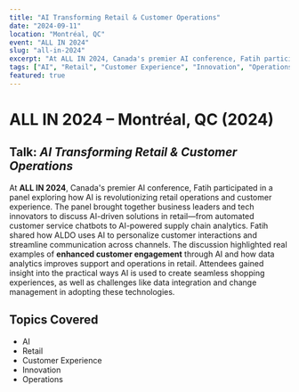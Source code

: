 ```yaml
---
title: "AI Transforming Retail & Customer Operations"
date: "2024-09-11"
location: "Montréal, QC"
event: "ALL IN 2024"
slug: "all-in-2024"
excerpt: "At ALL IN 2024, Canada's premier AI conference, Fatih participated in a panel exploring how AI is revolutionizing retail operations and customer experience. The panel brought together business leaders and tech innovators to discuss AI-driven solutions in retail."
tags: ["AI", "Retail", "Customer Experience", "Innovation", "Operations"]
featured: true
---
```


# ALL IN 2024 – Montréal, QC (2024)

## Talk: *AI Transforming Retail & Customer Operations*

At **ALL IN 2024**, Canada's premier AI conference, Fatih participated in a panel exploring how AI is revolutionizing retail operations and customer experience. The panel brought together business leaders and tech innovators to discuss AI-driven solutions in retail—from automated customer service chatbots to AI-powered supply chain analytics. Fatih shared how ALDO uses AI to personalize customer interactions and streamline communication across channels. The discussion highlighted real examples of **enhanced customer engagement** through AI and how data analytics improves support and operations in retail. Attendees gained insight into the practical ways AI is used to create seamless shopping experiences, as well as challenges like data integration and change management in adopting these technologies.

## Topics Covered

- AI
- Retail
- Customer Experience
- Innovation
- Operations 
